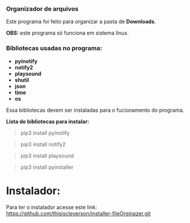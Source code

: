 ### Organizador de arquivos 


Este programa foi feito para organizar a pasta de **Downloads**. 

**OBS:** este programa só funciona em sistema linux.

### Bibliotecas usadas no programa:

* **pyinotify**
* **notify2**
* **playsound**
* **shutil**
* **json**
* **time**
* **os**

Essa bibliotecas devem ser instaladas para o fucionamento do programa.

**Lista de bibliotecas para instalar:**

> pip3 install pyinotify

> pip3 install notify2

> pip3 install playsound

> pip3 install pyinstaller


<h1>Instalador:</h1> 

Para ter o instalador acesse este link: https://github.com/thisiscleverson/installer-fileOrginazer.git